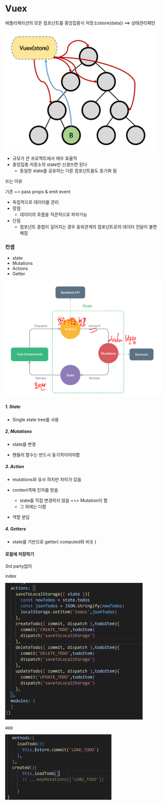 # Vuex

애플리케리션의 모든 컴포넌트를 중앙집중식 저장소(store(data)) ==> 상태관리패턴

![image-20220511093020609](Vuex.assets/image-20220511093020609.png)

- 규모가 큰 프로젝트에서 매우 효율적
- 중앙집중 저장소의 state만 신경쓰면 된다
  - 동일한 state를 공유하는 다른 컴포넌트들도 동기화 됨



쓰는 이유

기존 => pass props & emit event

- 독립적으로 데이터를 관리
- 장점
  - 데이터의 흐름을 직관적으로 파악가능
- 단점
  - 컴포넌트 중펍이 깊어지는 경우 동위관계의 컴포넌트로의 데이터 전달이 불편해짐



### 컨셉

- state
- Mutations
- Actions
- Getter

![image-20220511093820898](Vuex.assets/image-20220511093820898.png)



##### 1. State

- Single state tree를 사용



##### 2, Mutations

- state를 변경

- 핸들러 함수는 반드시 동기적이어야함



##### 3. Action

- mutations와 유사 하지만 차이가 있음

- context객체 인자를 받음
  - state를 직접 변경하지 않음 ==> Mutation이 함
  - 그 외에는 다함

- 역할 분담



##### 4. Getters

- state를 기반으로 getter( computed와 비슷 )





#### 로컬에 저장하기

3rd party없이

index

![image-20220512092707864](Vuex.assets/image-20220512092707864.png)

app

![image-20220512094130156](Vuex.assets/image-20220512094130156.png)

















